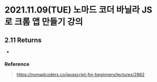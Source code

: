 # 2021.11.09(TUE) 노마드 코더 바닐라 JS로 크롬 앱 만들기 강의

## 2.11 Returns
- 

### Reference
> https://nomadcoders.co/javascript-for-beginners/lectures/2882

<br>

